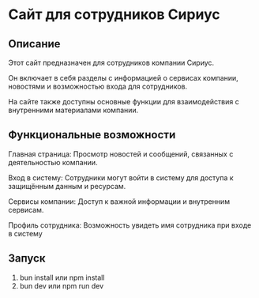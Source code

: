 # Сайт для сотрудников Сириус

## Описание

Этот сайт предназначен для сотрудников компании Сириус.

Он включает в себя разделы с информацией о сервисах компании, новостями и возможностью входа для сотрудников.

На сайте также доступны основные функции для взаимодействия с внутренними материалами компании.

## Функциональные возможности

Главная страница: Просмотр новостей и сообщений, связанных с деятельностью компании.

Вход в систему: Сотрудники могут войти в систему для доступа к защищённым данным и ресурсам.

Сервисы компании: Доступ к важной информации и внутренним сервисам.

Профиль сотрудника: Возможность увидеть имя сотрудника при входе в систему

## Запуск

1) bun install или npm install
2) bun dev или npm run dev
